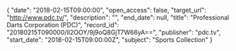 {
  "date": "2018-02-15T09:00:00", 
  "open_access": false, 
  "target_url": "http://www.pdc.tv/", 
  "description": "", 
  "end_date": null, 
  "title": "Professional Darts Corporation (PDC)", 
  "record_id": "20180215T090000/lI2OOY/9j9oQ8GjT7W66yA==", 
  "publisher": "pdc.tv", 
  "start_date": "2018-02-15T09:00:00Z", 
  "subject": "Sports Collection"
}

